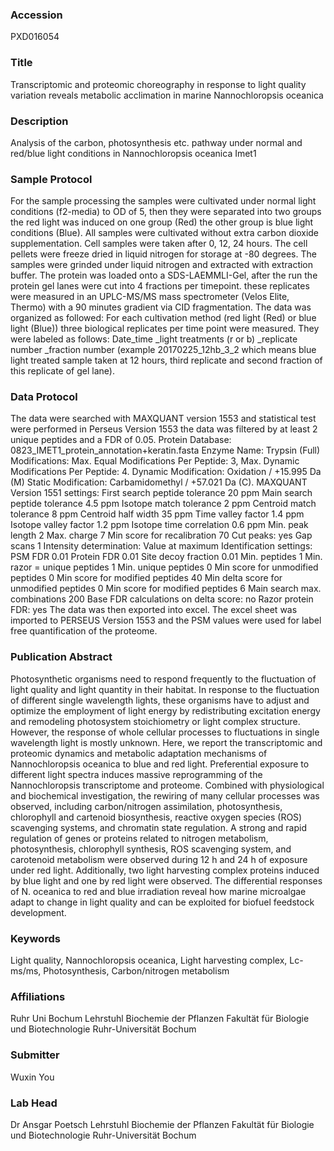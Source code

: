 ### Accession
PXD016054

### Title
Transcriptomic and proteomic choreography in response to light quality variation reveals metabolic acclimation in marine Nannochloropsis oceanica

### Description
Analysis of the carbon, photosynthesis etc. pathway under normal and red/blue light conditions in Nannochloropsis oceanica Imet1

### Sample Protocol
For the sample processing the samples were cultivated under normal light conditions (f2-media) to OD of 5, then they were separated into two groups the red light was induced on one group (Red) the other group is blue light conditions (Blue). All samples were cultivated without extra carbon dioxide supplementation. Cell samples were taken after 0, 12, 24 hours. The cell pellets were freeze dried in liquid nitrogen for storage at -80 degrees. The samples were grinded under liquid nitrogen and extracted with extraction buffer. The protein was loaded onto a SDS-LAEMMLI-Gel, after the run the protein gel lanes were cut into 4 fractions per timepoint. these replicates were measured in an UPLC-MS/MS mass spectrometer (Velos Elite, Thermo) with a 90 minutes gradient via CID fragmentation. The data was organized as followed: For each cultivation method (red light (Red) or blue light (Blue)) three biological replicates per time point were measured. They were labeled as follows: Date_time _light treatments (r or b) _replicate number _fraction number (example 20170225_12hb_3_2 which means blue light treated sample taken at 12 hours, third replicate and second fraction of this replicate of gel lane).

### Data Protocol
The data were searched with MAXQUANT version 1553 and statistical test were performed in Perseus Version 1553 the data was filtered by at least 2 unique peptides and a FDR of 0.05.  Protein Database:  0823_IMET1_protein_annotation+keratin.fasta Enzyme Name:  Trypsin (Full) Modifications: Max. Equal Modifications Per Peptide:  3, Max. Dynamic Modifications Per Peptide:  4. Dynamic Modification:  Oxidation / +15.995 Da (M) Static Modification:  Carbamidomethyl / +57.021 Da (C).   MAXQUANT Version 1551 settings: First search peptide tolerance 20 ppm Main search peptide tolerance 4.5 ppm Isotope match tolerance 2 ppm Centroid match tolerance 8 ppm Centroid half width 35 ppm Time valley factor 1.4 ppm Isotope valley factor 1.2 ppm Isotope time correlation 0.6 ppm Min. peak length 2 Max. charge 7 Min score for recalibration 70 Cut peaks: yes Gap scans 1 Intensity determination: Value at maximum Identification settings: PSM FDR 0.01 Protein FDR 0.01 Site decoy fraction 0.01 Min. peptides 1 Min. razor = unique peptides 1 Min. unique peptides 0 Min score for unmodified peptides 0 Min score for modified peptides 40 Min delta score for unmodified peptides 0 Min score for modified peptides 6 Main search max. combinations 200 Base FDR calculations on delta score: no Razor protein FDR: yes The data was then exported into excel. The excel sheet was imported to PERSEUS Version 1553 and the PSM values were used for label free quantification of the proteome.

### Publication Abstract
Photosynthetic organisms need to respond frequently to the fluctuation of light quality and light quantity in their habitat. In response to the fluctuation of different single wavelength lights, these organisms have to adjust and optimize the employment of light energy by redistributing excitation energy and remodeling photosystem stoichiometry or light complex structure. However, the response of whole cellular processes to fluctuations in single wavelength light is mostly unknown. Here, we report the transcriptomic and proteomic dynamics and metabolic adaptation mechanisms of Nannochloropsis oceanica to blue and red light. Preferential exposure to different light spectra induces massive reprogramming of the Nannochloropsis transcriptome and proteome. Combined with physiological and biochemical investigation, the rewiring of many cellular processes was observed, including carbon/nitrogen assimilation, photosynthesis, chlorophyll and cartenoid biosynthesis, reactive oxygen species (ROS) scavenging systems, and chromatin state regulation. A strong and rapid regulation of genes or proteins related to nitrogen metabolism, photosynthesis, chlorophyll synthesis, ROS scavenging system, and carotenoid metabolism were observed during 12&#xa0;h and 24&#xa0;h of exposure under red light. Additionally, two light harvesting complex proteins induced by blue light and one by red light were observed. The differential responses of N. oceanica to red and blue irradiation reveal how marine microalgae adapt to change in light quality and can be exploited for biofuel feedstock development.

### Keywords
Light quality, Nannochloropsis oceanica, Light harvesting complex, Lc-ms/ms, Photosynthesis, Carbon/nitrogen metabolism

### Affiliations
Ruhr Uni Bochum
Lehrstuhl Biochemie der Pflanzen Fakultät für Biologie und Biotechnologie Ruhr-Universität Bochum

### Submitter
Wuxin You

### Lab Head
Dr Ansgar Poetsch
Lehrstuhl Biochemie der Pflanzen Fakultät für Biologie und Biotechnologie Ruhr-Universität Bochum


